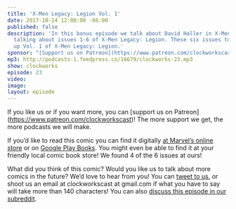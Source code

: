 ```yaml
---
title: 'X-Men Legacy: Legion Vol. 1'
date: 2017-10-24 12:00:00 -06:00
published: false
description: 'In this bonus episode we talk about David Haller in X-Men comics! We’re
  talking about issues 1-6 of X-Men Legacy: Legion. These six issues together make
  up Vol. 1 of X-Men Legacy: Legion.'
sponsor: "[Support us on Patreon](https://www.patreon.com/clockworkscast)"
mp3: http://podcasts-1.feedpress.co/16679/clockworks-23.mp3
show: clockworks
episode: 23
video: 
image: 
layout: episode
---
```


If you like us or if you want more, you can [support us on Patreon] (https://www.patreon.com/clockworkscast)! The more support we get, the more podcasts we will make.

If you’d like to read this comic you can find it digitally [at Marvel’s online store](https://comicstore.marvel.com/X-Men-Legacy-Legion-Vol-1-Prodigal/digital-comic/31924) or on [Google Play Books](https://play.google.com/store/books/details/Simon_Spurrier_X_Men_Legacy_Legion_Vol_1?id=J8doAwAAQBAJ&hl=en). You might even be able to find it at your friendly local comic book store! We found 4 of the 6 issues at ours!

What did you think of this comic? Would you like us to talk about more comics in the future? We’d love to hear from you! You can [tweet to us](http://www.twitter.com/clockworkscast), or shoot us an email at clockworkscast at gmail.com if what you have to say will take more than 140 characters! You can also [discuss this episode in our subreddit](https://www.reddit.com/r/Goodstuff_fm/).
